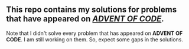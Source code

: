 ## This repo contains my solutions for problems that have appeared on [*ADVENT OF CODE*](https://adventofcode.com).

Note that I didn't solve every problem that has appeared on **ADVENT OF CODE**. I am still working on them. So, expect some gaps in the solutions.